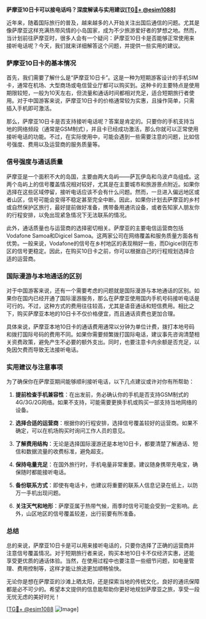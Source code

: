 **萨摩亚10日卡可以接电话吗？深度解读与实用建议[[TG💪+ @esim1088](https://t.me/s/esim1088)]**

近年来，随着国际旅行的普及，越来越多的人开始关注出国后通信的问题。尤其是像萨摩亚这样充满热带风情的小岛国家，成为不少旅游爱好者的梦想之地。然而，当计划前往萨摩亚时，很多人会有一个疑问：萨摩亚10日卡是否能够正常使用来接听电话呢？今天，我们就来详细解答这个问题，并提供一些实用的建议。

### 萨摩亚10日卡的基本情况

首先，我们需要了解什么是“萨摩亚10日卡”。这是一种为短期游客设计的手机SIM卡，通常在机场、大型商场或电信营业厅都可以购买到。这种卡的主要特点是使用期限较短，一般为10天左右，但流量和通话时间都相对充足，适合短期旅行者使用。对于中国游客来说，萨摩亚10日卡的价格通常较为实惠，且操作简单，只需插入手机即可激活。

那么，萨摩亚10日卡是否支持接听电话呢？答案是肯定的。只要你的手机支持当地的网络频段（通常是GSM制式），并且卡已经成功激活，那么你就可以正常使用接听电话的功能。不过，在实际使用中，可能会遇到一些需要注意的问题，比如信号强度、费用以及运营商的服务质量等。

### 信号强度与通话质量

萨摩亚是一个面积不大的岛国，主要由两大岛屿——萨瓦伊岛和乌波卢岛组成。这两个岛屿上的信号覆盖情况相对较好，尤其是在主要城市和旅游景点附近。如果你选择在这些区域停留，接听电话应该不会有什么问题。然而，一旦进入偏远地区或者山区，信号可能会变得不稳定甚至完全中断。因此，如果你计划去萨摩亚的乡村或自然保护区旅行，最好提前做好准备，携带备用通讯设备，或者告知家人朋友你的行程安排，以免出现紧急情况下无法联系的情况。

此外，通话质量也与运营商的选择密切相关。萨摩亚的主要电信运营商包括Vodafone Samoa和Digicel Samoa。这两家公司在网络覆盖和服务质量方面各有优势。一般来说，Vodafone的信号在乡村地区的表现稍好一些，而Digicel则在市区的信号更稳定。因此，在购买10日卡之前，你可以根据自己的行程规划选择合适的运营商。

### 国际漫游与本地通话的区别

对于中国游客来说，还有一个需要考虑的问题就是国际漫游与本地通话的区别。如果你在国内已经开通了国际漫游服务，那么在萨摩亚使用国内手机号码接听电话是可行的。不过，这种方式的费用往往较高，尤其是语音通话和短信费用。相比之下，购买萨摩亚本地的10日卡不仅价格便宜，而且通话资费也更加合理。

具体来说，萨摩亚本地10日卡的通话费用通常以分钟为单位计费，拨打本地号码和拨打国际号码的费用不同。如果你需要频繁拨打国际电话，建议事先咨询清楚相关资费政策，避免产生不必要的额外支出。同时，也要注意卡内余额是否充足，以免因欠费而导致无法接听电话。

### 实用建议与注意事项

为了确保你在萨摩亚期间能够顺利接听电话，以下几点建议或许对你有所帮助：

1. **提前检查手机兼容性**：在出发前，务必确认你的手机是否支持GSM制式的4G/3G/2G网络。如果不支持，可能需要更换手机或购买一部支持当地网络的设备。

2. **选择合适的运营商**：根据你的行程安排，选择信号覆盖较好的运营商。如果不确定，可以在机场购买时询问工作人员的意见。

3. **了解费用结构**：无论是选择国际漫游还是本地10日卡，都要清楚了解通话、短信和数据流量的收费标准，避免超支。

4. **保持电量充足**：在国外旅行时，手机电量非常重要。建议随身携带充电宝，确保随时都能接听电话。

5. **备份联系方式**：即使有电话卡，也建议将重要的联系人信息记录在纸上，以防万一手机出现问题。

6. **关注天气和地形**：萨摩亚属于热带气候，雨季时信号可能会受到一定影响。此外，山区地区的信号覆盖较差，出行前要有所准备。

### 总结

总的来说，萨摩亚10日卡是可以用来接听电话的，只要你选择了正确的运营商并注意信号覆盖情况。对于短期旅行者来说，购买本地10日卡不仅经济实惠，还能享受更优质的通话体验。当然，在使用过程中也要注意一些细节问题，如电量管理、费用控制等，这样才能让旅途更加顺畅愉快。

无论你是想在萨摩亚的沙滩上晒太阳，还是探索当地的传统文化，良好的通讯保障都是必不可少的。希望本文提供的信息能帮助你更好地规划萨摩亚之旅，享受一段无忧无虑的美好时光！

[[TG💪+ @esim1088](https://t.me/s/esim1088) ![Image](https://i.postimg.cc/4NQfJmqS/Snipaste-2025-05-13-00-14-12.png)]